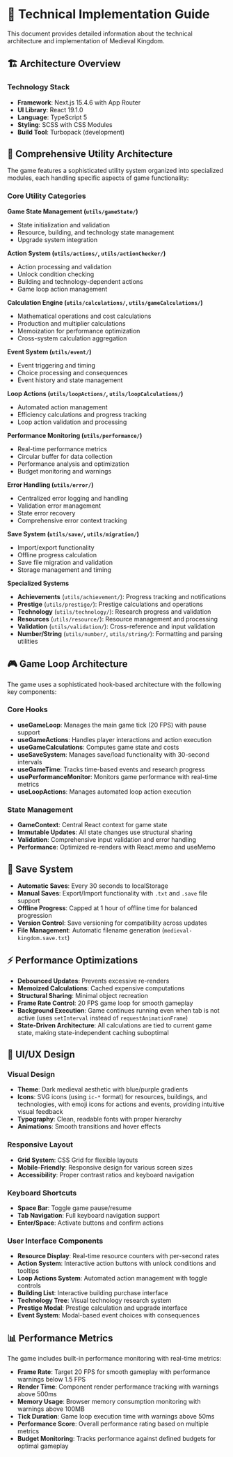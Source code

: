 # 🔧 Technical Implementation Guide

This document provides detailed information about the technical architecture and implementation of Medieval Kingdom.

## 🏗️ Architecture Overview

### Technology Stack
- **Framework**: Next.js 15.4.6 with App Router
- **UI Library**: React 19.1.0
- **Language**: TypeScript 5
- **Styling**: SCSS with CSS Modules
- **Build Tool**: Turbopack (development)

## 🔧 Comprehensive Utility Architecture

The game features a sophisticated utility system organized into specialized modules, each handling specific aspects of game functionality:

### **Core Utility Categories**

**Game State Management (`utils/gameState/`)**
- State initialization and validation
- Resource, building, and technology state management
- Upgrade system integration

**Action System (`utils/actions/`, `utils/actionChecker/`)**
- Action processing and validation
- Unlock condition checking
- Building and technology-dependent actions
- Game loop action management

**Calculation Engine (`utils/calculations/`, `utils/gameCalculations/`)**
- Mathematical operations and cost calculations
- Production and multiplier calculations
- Memoization for performance optimization
- Cross-system calculation aggregation

**Event System (`utils/event/`)**
- Event triggering and timing
- Choice processing and consequences
- Event history and state management

**Loop Actions (`utils/loopActions/`, `utils/loopCalculations/`)**
- Automated action management
- Efficiency calculations and progress tracking
- Loop action validation and processing

**Performance Monitoring (`utils/performance/`)**
- Real-time performance metrics
- Circular buffer for data collection
- Performance analysis and optimization
- Budget monitoring and warnings

**Error Handling (`utils/error/`)**
- Centralized error logging and handling
- Validation error management
- State error recovery
- Comprehensive error context tracking

**Save System (`utils/save/`, `utils/migration/`)**
- Import/export functionality
- Offline progress calculation
- Save file migration and validation
- Storage management and timing

**Specialized Systems**
- **Achievements** (`utils/achievement/`): Progress tracking and notifications
- **Prestige** (`utils/prestige/`): Prestige calculations and operations
- **Technology** (`utils/technology/`): Research progress and validation
- **Resources** (`utils/resource/`): Resource management and processing
- **Validation** (`utils/validation/`): Cross-reference and input validation
- **Number/String** (`utils/number/`, `utils/string/`): Formatting and parsing utilities

## 🎮 Game Loop Architecture

The game uses a sophisticated hook-based architecture with the following key components:

### Core Hooks
- **useGameLoop**: Manages the main game tick (20 FPS) with pause support
- **useGameActions**: Handles player interactions and action execution
- **useGameCalculations**: Computes game state and costs
- **useSaveSystem**: Manages save/load functionality with 30-second intervals
- **useGameTime**: Tracks time-based events and research progress
- **usePerformanceMonitor**: Monitors game performance with real-time metrics
- **useLoopActions**: Manages automated loop action execution

### State Management
- **GameContext**: Central React context for game state
- **Immutable Updates**: All state changes use structural sharing
- **Validation**: Comprehensive input validation and error handling
- **Performance**: Optimized re-renders with React.memo and useMemo

## 💾 Save System

- **Automatic Saves**: Every 30 seconds to localStorage
- **Manual Saves**: Export/Import functionality with `.txt` and `.save` file support
- **Offline Progress**: Capped at 1 hour of offline time for balanced progression
- **Version Control**: Save versioning for compatibility across updates
- **File Management**: Automatic filename generation (`medieval-kingdom.save.txt`)

## ⚡ Performance Optimizations

- **Debounced Updates**: Prevents excessive re-renders
- **Memoized Calculations**: Cached expensive computations
- **Structural Sharing**: Minimal object recreation
- **Frame Rate Control**: 20 FPS game loop for smooth gameplay
- **Background Execution**: Game continues running even when tab is not active (uses `setInterval` instead of `requestAnimationFrame`)
- **State-Driven Architecture**: All calculations are tied to current game state, making state-independent caching suboptimal

## 🎨 UI/UX Design

### Visual Design
- **Theme**: Dark medieval aesthetic with blue/purple gradients
- **Icons**: SVG icons (using `ic-*` format) for resources, buildings, and technologies, with emoji icons for actions and events, providing intuitive visual feedback
- **Typography**: Clean, readable fonts with proper hierarchy
- **Animations**: Smooth transitions and hover effects

### Responsive Layout
- **Grid System**: CSS Grid for flexible layouts
- **Mobile-Friendly**: Responsive design for various screen sizes
- **Accessibility**: Proper contrast ratios and keyboard navigation

### Keyboard Shortcuts
- **Space Bar**: Toggle game pause/resume
- **Tab Navigation**: Full keyboard navigation support
- **Enter/Space**: Activate buttons and confirm actions

### User Interface Components
- **Resource Display**: Real-time resource counters with per-second rates
- **Action System**: Interactive action buttons with unlock conditions and tooltips
- **Loop Actions System**: Automated action management with toggle controls
- **Building List**: Interactive building purchase interface
- **Technology Tree**: Visual technology research system
- **Prestige Modal**: Prestige calculation and upgrade interface
- **Event System**: Modal-based event choices with consequences

## 📊 Performance Metrics

The game includes built-in performance monitoring with real-time metrics:

- **Frame Rate**: Target 20 FPS for smooth gameplay with performance warnings below 1.5 FPS
- **Render Time**: Component render performance tracking with warnings above 500ms
- **Memory Usage**: Browser memory consumption monitoring with warnings above 100MB
- **Tick Duration**: Game loop execution time with warnings above 50ms
- **Performance Score**: Overall performance rating based on multiple metrics
- **Budget Monitoring**: Tracks performance against defined budgets for optimal gameplay
